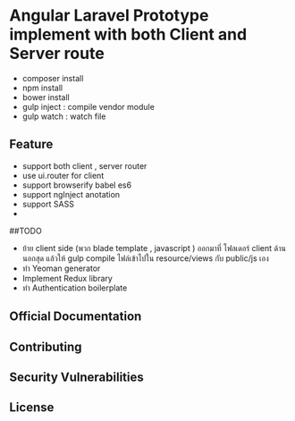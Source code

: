 # Angular Laravel Prototype implement with both Client and Server route
- composer install
- npm install
- bower install
- gulp inject : compile vendor module
- gulp watch : watch file

## Feature
- support both client , server router
- use ui.router for client
- support browserify babel es6
- support ngInject anotation
- support SASS
-


##TODO

- ย้าย client side (พวก blade template , javascript ) ออกมาที่ โฟลเดอร์ client ด้านนอกสุด แล้วให้ gulp compile ไฟล์เข้าไปใน resource/views กับ public/js เอง
- ทำ Yeoman generator
- Implement Redux library
- ทำ Authentication boilerplate 

## Official Documentation



## Contributing


## Security Vulnerabilities


## License
